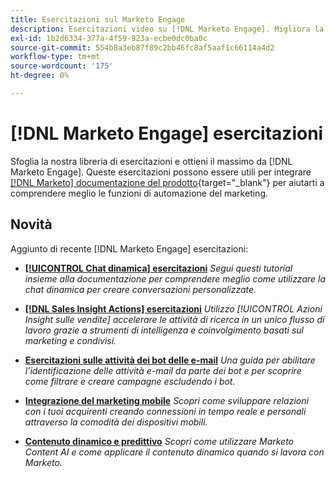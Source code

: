 ```yaml
---
title: Esercitazioni sul Marketo Engage
description: Esercitazioni video su [!DNL Marketo Engage]. Migliora la tua comprensione su come utilizzare le funzionalità di automazione del marketing e altro ancora.
exl-id: 1b2d6334-377a-4f59-923a-ecbe0dc0ba0c
source-git-commit: 554b8a3eb87f89c2bb46fc8af5aaf1c66114a4d2
workflow-type: tm+mt
source-wordcount: '175'
ht-degree: 0%

---
```


# [!DNL Marketo Engage] esercitazioni

Sfoglia la nostra libreria di esercitazioni e ottieni il massimo da [!DNL Marketo Engage]. Queste esercitazioni possono essere utili per integrare [[!DNL Marketo] documentazione del prodotto](https://experienceleague.adobe.com/docs/marketo/using/home.html){target=&quot;_blank&quot;} per aiutarti a comprendere meglio le funzioni di automazione del marketing.

## Novità

Aggiunto di recente [!DNL Marketo Engage] esercitazioni:

* **[[!UICONTROL Chat dinamica]  esercitazioni](dynamic-chat/dynamic-chat-overview.md)**
   _Segui questi tutorial insieme alla documentazione per comprendere meglio come utilizzare la chat dinamica per creare conversazioni personalizzate._

* **[[!DNL Sales Insight Actions] esercitazioni](/help/sales-insight-actions/overview.md)**
   _Utilizzo [!UICONTROL Azioni Insight sulle vendite] accelerare le attività di ricerca in un unico flusso di lavoro grazie a strumenti di intelligenza e coinvolgimento basati sul marketing e condivisi._

* **[Esercitazioni sulle attività dei bot delle e-mail](filtering-email-bot-activities/setup.md)**
   _Una guida per abilitare l’identificazione delle attività e-mail da parte dei bot e per scoprire come filtrare e creare campagne escludendo i bot._

* **[Integrazione del marketing mobile](cross-channel-marketing/mobile-marketing-learn.md)**
   _Scopri come sviluppare relazioni con i tuoi acquirenti creando connessioni in tempo reale e personali attraverso la comodità dei dispositivi mobili._

* **[Contenuto dinamico e predittivo](email-marketing/dynamic-and-predictive-content-learn.md)**
   _Scopri come utilizzare Marketo Content AI e come applicare il contenuto dinamico quando si lavora con Marketo._
